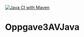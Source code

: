 [![Java CI with Maven](https://github.com/ShamanJoe/Oppgave3AVJava/actions/workflows/maven.yml/badge.svg)](https://github.com/ShamanJoe/Oppgave3AVJava/actions/workflows/maven.yml)

# Oppgave3AVJava
